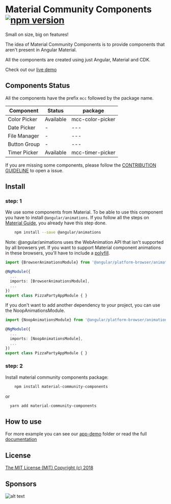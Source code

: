 # Material Community Components   <span class="badge-npmversion">[![npm version](https://badge.fury.io/js/material-community-components.svg)](https://badge.fury.io/js/material-community-components)</span>

Small on size, big on features!

The idea of Material Community Components is to provide components that aren't present in Angular Material.

All the components are created using just Angular, Material and CDK.

Check out our [live demo](https://material-community-components-demo.stackblitz.io)

## Components Status

All the components have the prefix ```mcc``` followed by the package name.

| Component    | Status         | package |
| ------------ | -------------- | ---- |
| Color Picker | Available      | mcc-color-picker  |
| Date Picker  | -              | ---  |
| File Manager | -              | ---  |
| Button Group | -              | ---  |
| Timer Picker | Available      | mcc-timer-picker  |

If you are missing some components, please follow the [CONTRIBUTION GUIDELINE](https://github.com/tiaguinho/material-community-components/blob/master/CONTRIBUTING) to open a issue.

## Install

### step: 1

We use some components from Material. To be able to use this component you have to install `@angular/animations`. If you follow all the steps on [Material Guide](https://material.angular.io/guide/getting-started), you already have this step done.

```bash
    npm install --save @angular/animations
```

Note: @angular/animations uses the WebAnimation API that isn't supported by all browsers yet. If you want to support Material component animations in these browsers, you'll have to include a [polyfill](https://github.com/web-animations/web-animations-js).

```typescript
import {BrowserAnimationsModule} from '@angular/platform-browser/animations';

@NgModule({
  ...
  imports: [BrowserAnimationsModule],
  ...
})
export class PizzaPartyAppModule { }
```

If you don't want to add another dependency to your project, you can use the NoopAnimationsModule.

```typescript
import {NoopAnimationsModule} from '@angular/platform-browser/animations';

@NgModule({
  ...
  imports: [NoopAnimationsModule],
  ...
})
export class PizzaPartyAppModule { }
```

### step: 2

Install material community components package:

```bash
    npm install material-community-components
```

or

```bash
  yarn add material-community-components
```

## How to use

For more example you can see our [app-demo](https://github.com/tiaguinho/material-community-components/blob/master/src/demo-app) folder or read the full [documentation](https://github.com/tiaguinho/material-community-components/wiki)

## License

[The MIT License (MIT) Copyright (c) 2018](http://opensource.org/licenses/MIT)

## Sponsors

![alt text](https://github.com/tiaguinho/material-community-components/raw/master/images/sponsor-egoi.png 'E-goi')
